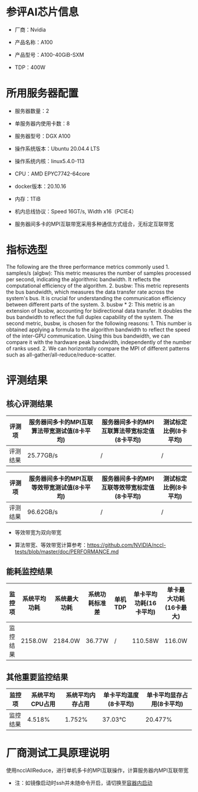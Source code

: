 # 参评AI芯片信息

* 厂商：Nvidia


* 产品名称：A100
* 产品型号：A100-40GiB-SXM
* TDP：400W

# 所用服务器配置

* 服务器数量：2


* 单服务器内使用卡数：8
* 服务器型号：DGX A100
* 操作系统版本：Ubuntu 20.04.4 LTS
* 操作系统内核：linux5.4.0-113
* CPU：AMD EPYC7742-64core
* docker版本：20.10.16
* 内存：1TiB
* 机内总线协议：Speed 16GT/s, Width x16（PCIE4）
* 服务器间多卡的MPI互联带宽采用多种通信方式组合，无标定互联带宽

# 指标选型

The following are the three performance metrics commonly used
    1. samples/s (algbw): This metric measures the number of samples processed per second, indicating the algorithmic bandwidth. It reflects the computational efficiency of the algorithm.
    2. busbw: This metric represents the bus bandwidth, which measures the data transfer rate across the system's bus. It is crucial for understanding the communication efficiency between different parts of the system.
    3. busbw * 2: This metric is an extension of busbw, accounting for bidirectional data transfer. It doubles the bus bandwidth to reflect the full duplex capability of the system.
The second metric, busbw, is chosen for the following reasons:
    1. This number is obtained applying a formula to the algorithm bandwidth to reflect the speed of the inter-GPU communication. Using this bus bandwidth, we can compare it with the hardware peak bandwidth, independently of the number of ranks used.
    2. We can horizontally compare the MPI of different patterns such as all-gather/all-reduce/reduce-scatter.

# 评测结果

## 核心评测结果

| 评测项  | 服务器间多卡的MPI互联算法带宽测试值(8卡平均) | 服务器间多卡的MPI互联算法带宽标定值(8卡平均) | 测试标定比例(8卡平均) |
| ---- | -------------- | -------------- | ------------ |
| 评测结果 | 25.77GB/s    | /       | /    |

| 评测项  | 服务器间多卡的MPI互联等效带宽测试值(8卡平均) | 服务器间多卡的MPI互联等效带宽标定值(8卡平均) | 测试标定比例(8卡平均) |
| ---- | -------------- | -------------- | ------------ |
| 评测结果 | 96.62GB/s    | /       | /    |
* 等效带宽为双向带宽

* 算法带宽、等效带宽计算参考：https://github.com/NVIDIA/nccl-tests/blob/master/doc/PERFORMANCE.md

## 能耗监控结果

| 监控项  | 系统平均功耗  | 系统最大功耗  | 系统功耗标准差 | 单机TDP | 单卡平均功耗(16卡平均) | 单卡最大功耗(16卡最大) | 单卡功耗标准差(16卡最大) | 单卡TDP |
| ---- | ------- | ------- | ------- | ----- | ------------ | ------------ | ------------- | ----- |
| 监控结果 | 2158.0W | 2184.0W | 36.77W    | /     | 110.58W       | 116.0W       | 14.35W        | 400W  |

## 其他重要监控结果

| 监控项  | 系统平均CPU占用 | 系统平均内存占用 | 单卡平均温度(8卡平均) | 单卡平均显存占用(8卡平均) |
| ---- | --------- | -------- | ------------ | -------------- |
| 监控结果 | 4.518%    | 1.752%   | 37.03°C      | 20.477%        |


# 厂商测试工具原理说明

使用ncclAllReduce，进行单机多卡的MPI互联操作，计算服务器内MPI互联带宽

* 注：如镜像启动时ssh并未随命令开启，请切换至[容器内启动](https://github.com/FlagOpen/FlagPerf/blob/main/docs/utils/definitions/IN_CONTAINER_LAUNCH.md)
